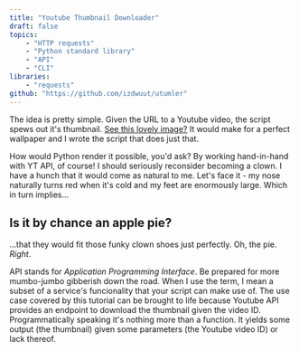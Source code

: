 ```yaml
---
title: "Youtube Thumbnail Downloader"
draft: false
topics:
    - "HTTP requests"
    - "Python standard library"
    - "API"
    - "CLI"
libraries:
    - "requests"
github: "https://github.com/izdwuut/utumler"
---
```

The idea is pretty simple. Given the URL to a Youtube video, the script spews out it's thumbnail. [See this lovely image?](https://www.youtube.com/watch?v=U-iEK0mlmuQ) It would make for a perfect wallpaper and I wrote the script that does just that.

How would Python render it possible, you'd ask? By working hand-in-hand with YT API, of course! I should seriously reconsider becoming a clown. I have a hunch that it would come as natural to me. Let's face it - my nose naturally turns red when it's cold and my feet are enormously large. Which in turn implies...

## Is it by chance an apple pie?
...that they would fit those funky clown shoes just perfectly. Oh, the pie. _Right_.

API stands for _Application Programming Interface_. Be prepared for more mumbo-jumbo gibberish down the road. When I use the term, I mean a subset of a service's funcionality that your script can make use of. The use case covered by this tutorial can be brought to life because Youtube API provides an endpoint to download the thumbnail given the video ID. Programmatically speaking it's nothing more than a function. It yields some output (the thumbnail) given some parameters (the Youtube video ID) or lack thereof.
